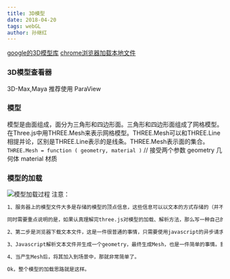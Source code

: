 ```yaml
---
title: 3D模型
date: 2018-04-20
tags: webGL
author: 孙继红
---
```

[google的3D模型库](http://sketchup.google.com/3dwarehouse/)
[chrome浏览器加载本地文件](http://www.hewebgl.com/article/getarticle/105)
### 3D模型查看器
3D-Max,Maya  推荐使用 ParaView

###   模型
模型是由面组成，面分为三角形和四边形面。三角形和四边形面组成了网格模型。在Three.js中用THREE.Mesh来表示网格模型。THREE.Mesh可以和THREE.Line相提并论，区别是THREE.Line表示的是线条。THREE.Mesh表示面的集合。
`THREE.Mesh = function ( geometry, material )` // 接受两个参数  geometry 几何体 material  材质

###   模型的加载
![模型加载过程](http://www.hewebgl.com/attached/image/20140911/20140911145108_465.png)
注意：
```bash
1、服务器上的模型文件大多是存储的模型的顶点信息，这些信息可以以文本的方式存储的（并不一定需要用文本的方式存储）。Three.js支持很多种3D模型格式，例如ply，stl，obj，vtk等等。随着three.js的升级，会支持越来越多的文件格式，到目前为止，three.js已经能够支持市面上大多数3D模型格式了。

同时需要重点说明的是，如果认真理解完three.js对模型的加载、解析方法，那么写一种自己的3D文件解析器是非常便利的。

2、第二步是浏览器下载文本文件，这是一件很普通的事情，只需要使用javascript的异步请求就可以实现了。

3、Javascript解析文本文件并生成一个geometry，最终生成Mesh，也是一件简单的事情。我们会在后面介绍这个过程。

4、当产生Mesh后，将其加入到场景中，那就非常简单了。

Ok，整个模型的加载思路就是这样。


```